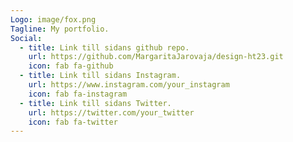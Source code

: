 ```yaml
---
Logo: image/fox.png
Tagline: My portfolio.
Social:
  - title: Link till sidans github repo.
    url: https://github.com/MargaritaJarovaja/design-ht23.git
    icon: fab fa-github
  - title: Link till sidans Instagram.
    url: https://www.instagram.com/your_instagram
    icon: fab fa-instagram
  - title: Link till sidans Twitter.
    url: https://twitter.com/your_twitter
    icon: fab fa-twitter
---
```

